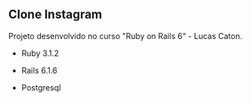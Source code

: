## Clone Instagram

Projeto desenvolvido no curso "Ruby on Rails 6" - Lucas Caton.

* Ruby 3.1.2

* Rails 6.1.6

* Postgresql